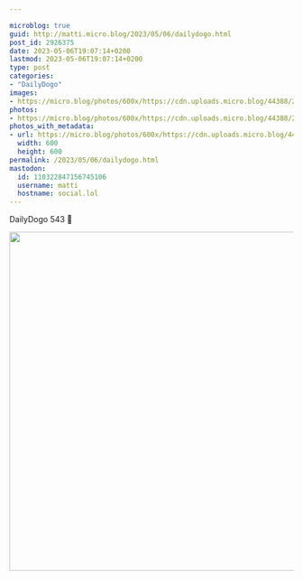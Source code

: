 ```yaml
---

microblog: true
guid: http://matti.micro.blog/2023/05/06/dailydogo.html
post_id: 2926375
date: 2023-05-06T19:07:14+0200
lastmod: 2023-05-06T19:07:14+0200
type: post
categories:
- "DailyDogo"
images:
- https://micro.blog/photos/600x/https://cdn.uploads.micro.blog/44388/2023/3cf4e9a289.jpg
photos:
- https://micro.blog/photos/600x/https://cdn.uploads.micro.blog/44388/2023/3cf4e9a289.jpg
photos_with_metadata:
- url: https://micro.blog/photos/600x/https://cdn.uploads.micro.blog/44388/2023/3cf4e9a289.jpg
  width: 600
  height: 600
permalink: /2023/05/06/dailydogo.html
mastodon:
  id: 110322847156745106
  username: matti
  hostname: social.lol
---
```

DailyDogo 543 🐶

<img src="https://micro.blog/photos/600x/https://blog.martin-haehnel.de/uploads/2023/3cf4e9a289.jpg" width="600" height="600" alt="" />

